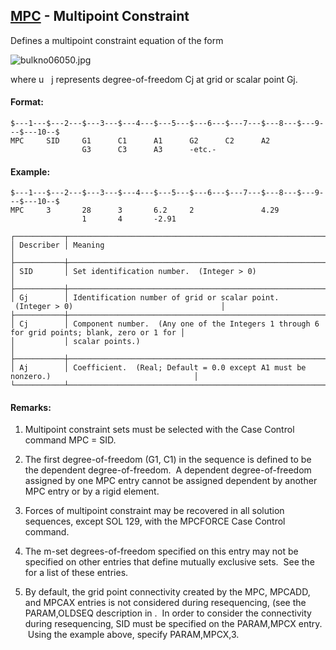 ## [MPC](https://help.hexagonmi.com/bundle/MSC_Nastran_2022.4/page/Nastran_Combined_Book/qrg/bulkno/TOC.MPC.xhtml) - Multipoint Constraint

Defines a multipoint constraint equation of the form

![bulkno06050.jpg](https://help-be.hexagonmi.com/bundle/MSC_Nastran_2022.4/page/Nastran_Combined_Book/qrg/bulkno/../../../assets/bulkno06050.jpg?_LANG=enus)  

where  u   j  represents degree-of-freedom Cj at grid or scalar point Gj.

#### Format:

```nastran
$---1---$---2---$---3---$---4---$---5---$---6---$---7---$---8---$---9---$---10--$
MPC     SID     G1      C1      A1      G2      C2      A2                      
                G3      C3      A3      -etc.-                                  
```
#### Example:

```nastran
$---1---$---2---$---3---$---4---$---5---$---6---$---7---$---8---$---9---$---10--$
MPC     3       28      3       6.2     2               4.29                    
                1       4       -2.91                                           
```
```text
┌───────────┬───────────────────────────────────────────────────────────────────────────────────────────────┐
│ Describer │ Meaning                                                                                       │
├───────────┼───────────────────────────────────────────────────────────────────────────────────────────────┤
│ SID       │ Set identification number.  (Integer > 0)                                                     │
├───────────┼───────────────────────────────────────────────────────────────────────────────────────────────┤
│ Gj        │ Identification number of grid or scalar point.  (Integer > 0)                                 │
├───────────┼───────────────────────────────────────────────────────────────────────────────────────────────┤
│ Cj        │ Component number.  (Any one of the Integers 1 through 6 for grid points; blank, zero or 1 for │
│           │ scalar points.)                                                                               │
├───────────┼───────────────────────────────────────────────────────────────────────────────────────────────┤
│ Aj        │ Coefficient.  (Real; Default = 0.0 except A1 must be nonzero.)                                │
└───────────┴───────────────────────────────────────────────────────────────────────────────────────────────┘
```
#### Remarks:

1. Multipoint constraint sets must be selected with the Case Control command MPC = SID.

2. The first degree-of-freedom (G1, C1) in the sequence is defined to be the dependent degree-of-freedom.  A dependent degree-of-freedom assigned by one MPC entry cannot be assigned dependent by another MPC entry or by a rigid element.

3. Forces of multipoint constraint may be recovered in all solution sequences, except SOL 129, with the MPCFORCE Case Control command.

4. The m-set degrees-of-freedom specified on this entry may not be specified on other entries that define mutually exclusive sets.  See the   for a list of these entries.

5. By default, the grid point connectivity created by the MPC, MPCADD, and MPCAX entries is not considered during resequencing, (see the PARAM,OLDSEQ description in  .  In order to consider the connectivity during resequencing, SID must be specified on the PARAM,MPCX entry.  Using the example above, specify PARAM,MPCX,3.

